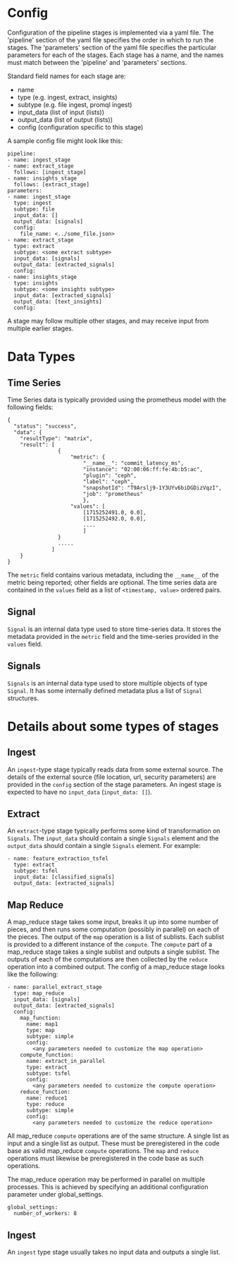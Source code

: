 # Config

Configuration of the pipeline stages is implemented via a yaml file.
The 'pipeline' section of the yaml file specifies the order in which to run the stages.
The 'parameters' section of the yaml file specifies the particular parameters for each of the stages.
Each stage has a name, and the names must match between the 'pipeline' and 'parameters' sections.

Standard field names for each stage are:
- name
- type (e.g. ingest, extract, insights)
- subtype (e.g. file ingest, promql ingest)
- input_data (list of input (lists))
- output_data (list of output (lists))
- config (configuration specific to this stage)

A sample config file might look like this:

```
pipeline:
- name: ingest_stage
- name: extract_stage
  follows: [ingest_stage]
- name: insights_stage
  follows: [extract_stage]
parameters:
- name: ingest_stage
  type: ingest
  subtype: file
  input_data: []
  output_data: [signals]
  config:
    file_name: <../some_file.json>
- name: extract_stage
  type: extract
  subtype: <some extract subtype>
  input_data: [signals]
  output_data: [extracted_signals]
  config:
- name: insights_stage
  type: insights
  subtype: <some insights subtype>
  input_data: [extracted_signals]
  output_data: [text_insights]
  config:
```

A stage may follow multiple other stages, and may receive input from multiple earlier stages.

# Data Types

## Time Series
Time Series data is typically provided using the prometheus model with the following fields:
```
{
  "status": "success",
  "data": {
    "resultType": "matrix",
    "result": [
                {
                    "metric": {
                        "__name__": "commit_latency_ms",
                        "instance": "02:00:06:ff:fe:4b:b5:ac",
                        "plugin": "ceph",
                        "label": "ceph",
                        "snapshotId": "T9Arslj9-1Y3UYv6biDGDizVqzI",
                        "job": "prometheus"
                        },
                    "values": [
                        [1715252491.0, 0.0], 
                        [1715252492.0, 0.0], 
                        ....
                        ]
                }
                .....
              ]
    }
}
```

The `metric` field contains various metadata, including the `__name__` of the metric being reported; other fields are optional.
The time series data are contained in the `values` field as a list of `<timestamp, value>` ordered pairs.

## Signal
`Signal` is an internal data type used to store time-series data. 
It stores the metadata provided in the `metric` field and the time-series provided in the `values` field.

## Signals
`Signals` is an internal data type used to store multiple objects of type `Signal`.
It has some internally defined metadata plus a list of `Signal` structures.

# Details about some types of stages

## Ingest
An `ingest`-type stage typically reads data from some external source.
The details of the external source (file location, url, security parameters) are provided in the `config` section of the stage parameters.
An ingest stage is expected to have no `input_data` (`input_data: []`).

## Extract
An `extract`-type stage typically performs some kind of transformation on `Signals`.
The `input_data` should contain a single `Signals` element and the `output_data` should contain a single `Signals` element.
For example:
```commandline
- name: feature_extraction_tsfel
  type: extract
  subtype: tsfel
  input_data: [classified_signals]
  output_data: [extracted_signals]
```

## Map Reduce
A map_reduce stage takes some input, breaks it up into some number of pieces,
and then runs some computation (possibly in parallel) on each of the pieces.
The output of the `map` operation is a list of sublists.
Each sublist is provided to a different instance of the `compute`.
The `compute` part of a map_reduce stage takes a single sublist and outputs a single sublist.
The outputs of each of the computations are then collected by the `reduce` operation into a combined output.
The config of a map_reduce stage looks like the following:

```commandline
- name: parallel_extract_stage
  type: map_reduce
  input_data: [signals]
  output_data: [extracted_signals]
  config:
    map_function:
      name: map1
      type: map
      subtype: simple
      config:
        <any parameters needed to customize the map operation>
    compute_function:
      name: extract_in_parallel
      type: extract
      subtype: tsfel
      config:
        <any parameters needed to customize the compute operation>
    reduce_function:
      name: reduce1
      type: reduce
      subtype: simple
      config:
        <any parameters needed to customize the reduce operation>
```

All map_reduce `compute` operations are of the same structure.
A single list as input and a single list as output.
These must be preregistered in the code base as valid map_reduce `compute` operations.
The `map` and `reduce` operations must likewise be preregistered in the code base as such operations.

The map_reduce operation may be performed in parallel on multiple processes.
This is achieved by specifying an additional configuration parameter under global_settings.

```
global_settings:
  number_of_workers: 8
```


## Ingest
An `ingest` type stage usually takes no input data and outputs a single list.

